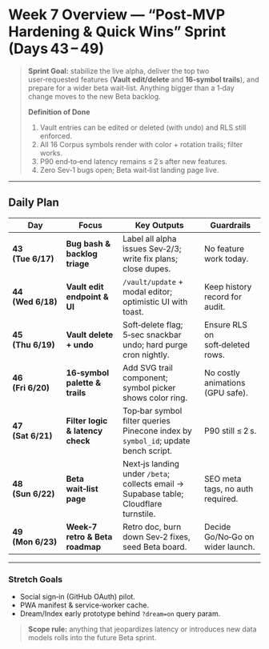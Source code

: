 # Week 7 Overview — “Post‑MVP Hardening & Quick Wins” Sprint (Days 43 – 49)

> **Sprint Goal:** stabilize the live alpha, deliver the top two user‑requested features (**Vault edit/delete** and **16‑symbol trails**), and prepare for a wider beta wait‑list. Anything bigger than a 1‑day change moves to the new Beta backlog.
>
> **Definition of Done**
>
> 1. Vault entries can be edited or deleted (with undo) and RLS still enforced.
> 2. All 16 Corpus symbols render with color + rotation trails; filter works.
> 3. P90 end‑to‑end latency remains ≤ 2 s after new features.
> 4. Zero Sev‑1 bugs open; Beta wait‑list landing page live.

---

## Daily Plan

| Day               | Focus                            | Key Outputs                                                                           | Guardrails                       |
| ----------------- | -------------------------------- | ------------------------------------------------------------------------------------- | -------------------------------- |
| **43 (Tue 6/17)** | **Bug bash & backlog triage**    | Label all alpha issues Sev‑2/3; write fix plans; close dupes.                         | No feature work today.           |
| **44 (Wed 6/18)** | **Vault edit endpoint & UI**     | `/vault/update` + modal editor; optimistic UI with toast.                             | Keep history record for audit.   |
| **45 (Thu 6/19)** | **Vault delete + undo**          | Soft‑delete flag; 5‑sec snackbar undo; hard purge cron nightly.                       | Ensure RLS on soft‑deleted rows. |
| **46 (Fri 6/20)** | **16‑symbol palette & trails**   | Add SVG trail component; symbol picker shows color ring.                              | No costly animations (GPU safe). |
| **47 (Sat 6/21)** | **Filter logic & latency check** | Top‑bar symbol filter queries Pinecone index by `symbol_id`; update bench script.     | P90 still ≤ 2 s.                 |
| **48 (Sun 6/22)** | **Beta wait‑list page**          | Next‑js landing under `/beta`; collects email → Supabase table; Cloudflare turnstile. | SEO meta tags, no auth required. |
| **49 (Mon 6/23)** | **Week‑7 retro & Beta roadmap**  | Retro doc, burn down Sev‑2 fixes, seed Beta board.                                    | Decide Go/No‑Go on wider launch. |

---

### Stretch Goals

* Social sign‑in (GitHub OAuth) pilot.
* PWA manifest & service‑worker cache.
* Dream/Index early prototype behind `?dream=on` query param.

> **Scope rule:** anything that jeopardizes latency or introduces new data models rolls into the future Beta sprint.